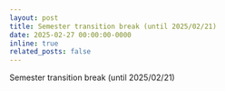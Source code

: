 ```yaml
---
layout: post
title: Semester transition break (until 2025/02/21)
date: 2025-02-27 00:00:00-0000
inline: true
related_posts: false
---
```


Semester transition break (until 2025/02/21)